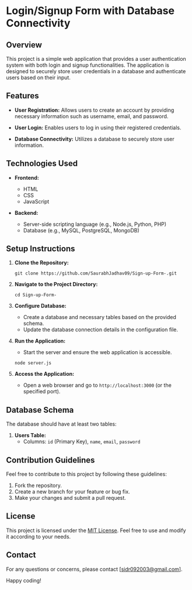 # Login/Signup Form with Database Connectivity

## Overview

This project is a simple web application that provides a user authentication system with both login and signup functionalities. The application is designed to securely store user credentials in a database and authenticate users based on their input.

## Features

- **User Registration:** Allows users to create an account by providing necessary information such as username, email, and password.

- **User Login:** Enables users to log in using their registered credentials.

- **Database Connectivity:** Utilizes a database to securely store user information.

## Technologies Used

- **Frontend:**
  - HTML
  - CSS
  - JavaScript

- **Backend:**
  - Server-side scripting language (e.g., Node.js, Python, PHP)
  - Database (e.g., MySQL, PostgreSQL, MongoDB)

## Setup Instructions

1. **Clone the Repository:**
   ```
   git clone https://github.com/SaurabhJadhav09/Sign-up-Form-.git
   ```

2. **Navigate to the Project Directory:**
   ```
   cd Sign-up-Form-

3. **Configure Database:**
   - Create a database and necessary tables based on the provided schema.
   - Update the database connection details in the configuration file.

4. **Run the Application:**
   - Start the server and ensure the web application is accessible.
   ```
   node server.js
   ```

5. **Access the Application:**
   - Open a web browser and go to `http://localhost:3000` (or the specified port).

## Database Schema

The database should have at least two tables:

1. **Users Table:**
   - Columns: `id` (Primary Key), `name`, `email`, `password`



## Contribution Guidelines

Feel free to contribute to this project by following these guidelines:

1. Fork the repository.
2. Create a new branch for your feature or bug fix.
3. Make your changes and submit a pull request.

## License

This project is licensed under the [MIT License](LICENSE). Feel free to use and modify it according to your needs.

## Contact

For any questions or concerns, please contact [sidr092003@gmail.com].

Happy coding!